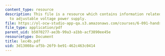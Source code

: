 ```yaml
---
content_type: resource
description: This file is a resource which contains information related to introduction
  to adjustable voltage power supply.
file: https://ol-ocw-studio-app-qa.s3.amazonaws.com/courses/6-091-hands-on-introduction-to-electrical-engineering-lab-skills-january-iap-2008/3d13008aaf5b26f9be91462c463c0414_lec4b.pdf
file_type: application/pdf
parent_uid: b5070277-ae3b-99a3-a1bb-acf3890ee45e
resourcetype: Document
title: lec4b.pdf
uid: 3d13008a-af5b-26f9-be91-462c463c0414
---
```

